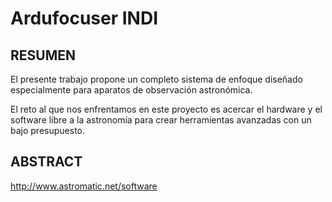 # Ardufocuser INDI

## RESUMEN

El presente trabajo propone un completo sistema de enfoque diseñado especialmente para aparatos de observación
astronómica.

El reto al que nos enfrentamos en este proyecto es acercar el hardware y el software libre a la
astronomía para crear herramientas avanzadas con un bajo presupuesto.


## ABSTRACT



http://www.astromatic.net/software
